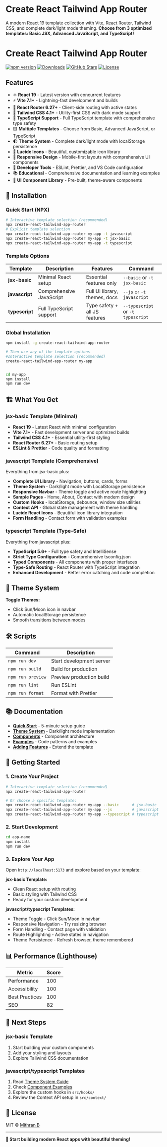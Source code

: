 # Create React Tailwind App Router

A modern React 19 template collection with Vite, React Router, Tailwind CSS, and complete dark/light mode theming. **Choose from 3 optimized templates: Basic JSX, Advanced JavaScript, and TypeScript!**

# Create React Tailwind App Router

[![npm version](https://img.shields.io/npm/v/create-react-tailwind-app-router?logo=npm&color=crimson&style=for-the-badge)](https://www.npmjs.com/package/create-react-tailwind-app-router)
[![Downloads](https://img.shields.io/npm/dt/create-react-tailwind-app-router?logo=npm&color=blue&style=for-the-badge)](https://www.npmjs.com/package/create-react-tailwind-app-router)
[![GitHub Stars](https://img.shields.io/github/stars/MITHRAN-BALACHANDER/ReactTemplate-Tailwind-Router-Prettier?logo=github&color=yellow&style=for-the-badge)](https://github.com/MITHRAN-BALACHANDER/ReactTemplate-Tailwind-Router-Prettier/stargazers)
[![License](https://img.shields.io/github/license/MITHRAN-BALACHANDER/ReactTemplate-Tailwind-Router-Prettier?color=green&style=for-the-badge)](https://github.com/MITHRAN-BALACHANDER/ReactTemplate-Tailwind-Router-Prettier/blob/main/LICENSE)

##  Features

- ⚛️ **React 19** - Latest version with concurrent features
- ⚡ **Vite 7.1+** - Lightning-fast development and builds  
- 🧭 **React Router 6.27+** - Client-side routing with active states
- 🎨 **Tailwind CSS 4.1+** - Utility-first CSS with dark mode support
- 🔷 **TypeScript Support** - Full TypeScript template with comprehensive type safety
- 🟨 **Multiple Templates** - Choose from Basic, Advanced JavaScript, or TypeScript
- 🌓 **Theme System** - Complete dark/light mode with localStorage persistence
- 🎯 **Lucide Icons** - Beautiful, customizable icon library
- 📱 **Responsive Design** - Mobile-first layouts with comprehensive UI components
- 🔧 **Developer Tools** - ESLint, Prettier, and VS Code configuration
- 📚 **Educational** - Comprehensive documentation and learning examples
- 🎨 **UI Component Library** - Pre-built, theme-aware components

## 🚀 Installation

### Quick Start (NPX)

```bash
# Interactive template selection (recommended)
npx create-react-tailwind-app-router 
# Explicit template selection
npx create-react-tailwind-app-router my-app -t javascript
npx create-react-tailwind-app-router my-app -t jsx-basic
npx create-react-tailwind-app-router my-app -t typescript
```

### Template Options

| Template | Description | Features | Command |
|----------|-------------|----------|---------|
| **jsx-basic** | Minimal React setup | Essential features only | `--basic` or `-t jsx-basic` |
| **javascript** | Comprehensive JavaScript | Full UI library, themes, docs | `--js` or `-t javascript` |
| **typescript** | Full TypeScript support | Type safety + all JS features | `--typescript` or `-t typescript` |

### Global Installation

```bash
npm install -g create-react-tailwind-app-router

# Then use any of the template options
#Interactive template selection (recommended)
create-react-tailwind-app-router my-app  


cd my-app
npm install
npm run dev
```

## 🏗️ What You Get

### jsx-basic Template (Minimal)

- **React 19** - Latest React with minimal configuration
- **Vite 7.1+** - Fast development server and optimized builds
- **Tailwind CSS 4.1+** - Essential utility-first styling
- **React Router 6.27+** - Basic routing setup
- **ESLint & Prettier** - Code quality and formatting

### javascript Template (Comprehensive)

Everything from jsx-basic plus:

- **Complete UI Library** - Navigation, buttons, cards, forms
- **Theme System** - Dark/light mode with LocalStorage persistence
- **Responsive Navbar** - Theme toggle and active route highlighting
- **Sample Pages** - Home, About, Contact with modern design
- **Custom Hooks** - localStorage, debounce, window size utilities
- **Context API** - Global state management with theme handling
- **Lucide React Icons** - Beautiful icon library integration
- **Form Handling** - Contact form with validation examples

### typescript Template (Type-Safe)

Everything from javascript plus:

- **TypeScript 5.6+** - Full type safety and IntelliSense
- **Strict Type Configuration** - Comprehensive tsconfig.json
- **Typed Components** - All components with proper interfaces
- **Type-Safe Routing** - React Router with TypeScript integration
- **Enhanced Development** - Better error catching and code completion

## 🎨 Theme System

**Toggle Themes:**

- Click Sun/Moon icon in navbar
- Automatic localStorage persistence
- Smooth transitions between modes

## 🛠️ Scripts

| Command | Description |
|---------|-------------|
| `npm run dev` | Start development server |
| `npm run build` | Build for production |
| `npm run preview` | Preview production build |
| `npm run lint` | Run ESLint |
| `npm run format` | Format with Prettier |

## 📚 Documentation

- **[Quick Start](./docs/quick-start.md)** - 5-minute setup guide
- **[Theme System](./docs/theme-system.md)** - Dark/light mode implementation  
- **[Components](./docs/components.md)** - Component architecture
- **[Examples](./docs/examples.md)** - Code patterns and examples
- **[Adding Features](./docs/adding-features.md)** - Extend the template

## 🎯 Getting Started

### 1. Create Your Project

```bash
# Interactive template selection (recommended)
npx create-react-tailwind-app-router 

# Or choose a specific template:
npx create-react-tailwind-app-router my-app --basic      # jsx-basic
npx create-react-tailwind-app-router my-app --js         # javascript  
npx create-react-tailwind-app-router my-app --typescript # typescript
```

### 2. Start Development

```bash
cd app-name
npm install
npm run dev
```

### 3. Explore Your App

Open `http://localhost:5173` and explore based on your template:

**jsx-basic Template:**

- Clean React setup with routing
- Basic styling with Tailwind CSS
- Ready for your custom development

**javascript/typescript Templates:**

- Theme Toggle - Click Sun/Moon in navbar
- Responsive Navigation - Try resizing browser  
- Form Handling - Contact page with validation
- Route Highlighting - Active states in navigation
- Theme Persistence - Refresh browser, theme remembered

## 📊 Performance (Lighthouse)
| Metric         | Score |
|----------------|-------|
| Performance    | 100   |
| Accessibility  | 100   |
| Best Practices | 100   |
| SEO            | 82    |


## 🚦 Next Steps

### jsx-basic Template

1. Start building your custom components
2. Add your styling and layouts
3. Explore Tailwind CSS documentation

### javascript/typescript Templates

1. Read [Theme System Guide](./docs/theme-system.md)
2. Check [Component Examples](./docs/components.md)
3. Explore the custom hooks in `src/hooks/`
4. Review the Context API setup in `src/context/`

## 📄 License

MIT © [Mithran B](https://github.com/MITHRAN-BALACHANDER)

---

**🚀 Start building modern React apps with beautiful theming!**
